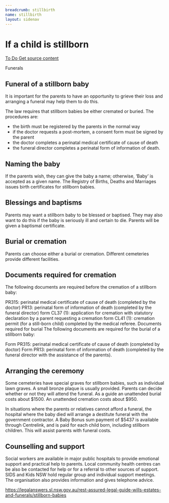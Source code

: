 ```yaml
---
breadcrumb: stillbirth
name: stillbirth
layout: sidenav
---
```

# If a child is stillborn
<a class="au-progress-indicator__link au-progress-indicator__link--todo" href="#url">
      <span class="au-progress-indicator__status">To Do</span>
      Get source content
    </a>
<!-- <a class="au-progress-indicator__link au-progress-indicator__link--todo" href="#url">
          <span class="au-progress-indicator__status">To Do</span>
          Language and structure edit
    </a>
<a class="au-progress-indicator__link au-progress-indicator__link--todo" href="#url">
          <span class="au-progress-indicator__status">To Do</span>
          Researcher review
    </a>
<a class="au-progress-indicator__link au-progress-indicator__link--todo" href="#url">
          <span class="au-progress-indicator__status">To Do</span>
          User testing
    </a>
<a class="au-progress-indicator__link au-progress-indicator__link--todo" href="#url">
              <span class="au-progress-indicator__status">To Do</span>
          Stakeholder review/pair writing
    </a>
<a class="au-progress-indicator__link au-progress-indicator__link--todo" href="#url">
              <span class="au-progress-indicator__status">To Do</span>
              Live
    </a>
-->


Funerals

## Funeral of a stillborn baby

It is important for the parents to have an opportunity to grieve their loss and arranging a funeral may help them to do this.

The law requires that stillborn babies be either cremated or buried. The procedures are:

* the birth must be registered by the parents in the normal way
* if the doctor requests a post-mortem, a consent form must be signed by the parent
* the doctor completes a perinatal medical certificate of cause of death
* the funeral director completes a perinatal form of information of death.

## Naming the baby
If the parents wish, they can give the baby a name; otherwise, ‘Baby’ is accepted as a given name. The Registry of Births, Deaths and Marriages issues birth certificates for stillborn babies.

## Blessings and baptisms
Parents may want a stillborn baby to be blessed or baptised. They may also want to do this if the baby is seriously ill and certain to die. Parents will be given a baptismal certificate.

## Burial or cremation
Parents can choose either a burial or cremation. Different cemeteries provide different facilities.

## Documents required for cremation
The following documents are required before the cremation of a stillborn baby:

PR315: perinatal medical certificate of cause of death (completed by the doctor)
PR13: perinatal form of information of death (completed by the funeral director)
form CL37 (1): application for cremation with statutory declaration by a parent requesting a cremation
form CL41 (1): cremation permit (for a still-born child) completed by the medical referee.
Documents required for burial
The following documents are required for the burial of a stillborn baby:

Form PR315: perinatal medical certificate of cause of death (completed by doctor)
Form PR13: perinatal form of information of death (completed by the funeral director with the assistance of the parents).

## Arranging the ceremony
Some cemeteries have special graves for stillborn babies, such as individual lawn graves. A small bronze plaque is usually provided. Parents can decide whether or not they will attend the funeral. As a guide an unattended burial costs about $1500. An unattended cremation costs about $950.

In situations where the parents or relatives cannot afford a funeral, the hospital where the baby died will arrange a destitute funeral with the government contractor. A Baby Bonus sum payment of $5437 is available through Centrelink, and is paid for each child born, including stillborn children. This will assist parents with funeral costs.

## Counselling and support
Social workers are available in major public hospitals to provide emotional support and practical help to parents. Local community health centres can be also be contacted for help or for a referral to other sources of support. SIDS and Kids NSW hold regular group and individual support meetings. The organisation also provides information and gives telephone advice.

https://legalanswers.sl.nsw.gov.au/rest-assured-legal-guide-wills-estates-and-funerals/stillborn-babies
